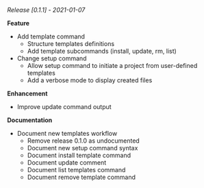 *Release [0.1.1] - 2021-01-07*

**Feature**

- Add template command
	- Structure templates definitions
	- Add template subcommands (install, update, rm, list)
- Change setup command
	- Allow setup command to initiate a project from user-defined templates
	- Add a verbose mode to display created files

**Enhancement**

- Improve update command output

**Documentation**

- Document new templates workflow
	- Remove release 0.1.0 as undocumented
	- Document new setup command syntax
	- Document install template command
	- Document update comment
	- Document list templates command
	- Document remove template command

